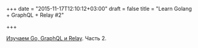 +++
date = "2015-11-17T12:10:12+03:00"
draft = false
title = "Learn Golang + GraphQL + Relay #2"

+++

<p><a href="https://wehavefaces.net/learn-golang-graphql-relay-2-a56cbcc3e341">Изучаем Go,&nbsp;GraphQL и&nbsp;Relay</a>. Часть 2.</p>

